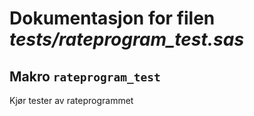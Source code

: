 
# Dokumentasjon for filen *tests/rateprogram_test.sas*


## Makro `rateprogram_test`

Kjør tester av rateprogrammet

